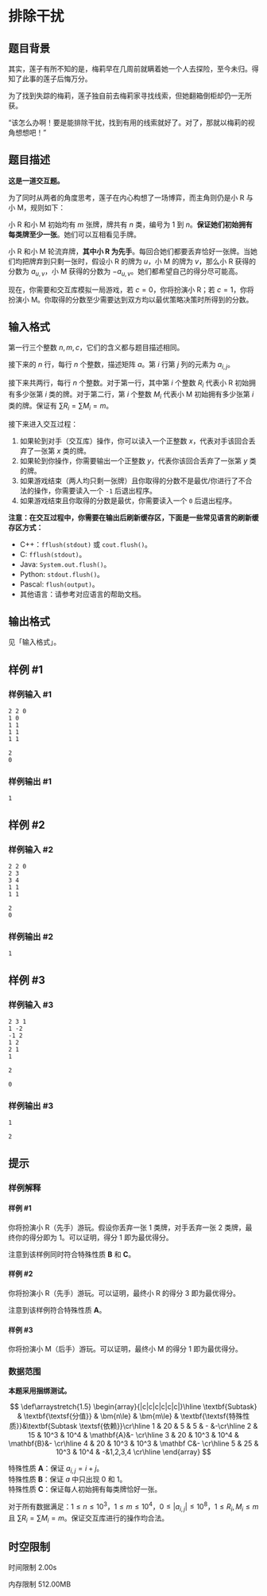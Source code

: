 # 排除干扰

## 题目背景

其实，莲子有所不知的是，梅莉早在几周前就瞒着她一个人去探险，至今未归。得知了此事的莲子后悔万分。

为了找到失踪的梅莉，莲子独自前去梅莉家寻找线索，但她翻箱倒柜却仍一无所获。

“该怎么办啊！要是能排除干扰，找到有用的线索就好了。对了，那就以梅莉的视角想想吧！”

## 题目描述

**这是一道交互题。**

为了同时从两者的角度思考，莲子在内心构想了一场博弈，而主角则仍是小 R 与小 M，规则如下：

小 R 和小 M 初始均有 $m$ 张牌，牌共有 $n$ 类，编号为 $1$ 到 $n$。**保证她们初始拥有每类牌至少一张**。她们可以互相看见手牌。

小 R 和小 M 轮流弃牌，**其中小 R 为先手**。每回合她们都要丢弃恰好一张牌。当她们均把牌弃到只剩一张时，假设小 R 的牌为 $u$，小 M 的牌为 $v$，那么小 R 获得的分数为 $a_{u,v}$，小 M 获得的分数为 $-a_{u,v}$。她们都希望自己的得分尽可能高。

现在，你需要和交互库模拟一局游戏，若 $c=0$，你将扮演小 R；若 $c=1$，你将扮演小 M。你取得的分数至少需要达到双方均以最优策略决策时所得到的分数。

## 输入格式

第一行三个整数 $n,m,c$，它们的含义都与题目描述相同。

接下来的 $n$ 行，每行 $n$ 个整数，描述矩阵 $a$。第 $i$ 行第 $j$ 列的元素为 $a_{i,j}$。

接下来共两行，每行 $n$ 个整数。对于第一行，其中第 $i$ 个整数 $R_i$ 代表小 R 初始拥有多少张第 $i$ 类的牌。对于第二行，第 $i$ 个整数 $M_i$ 代表小 M 初始拥有多少张第 $i$ 类的牌。保证有 $\sum R_i=\sum M_i=m$。

接下来进入交互过程：

1. 如果轮到对手（交互库）操作，你可以读入一个正整数 $x$，代表对手该回合丢弃了一张第 $x$ 类的牌。
2. 如果轮到你操作，你需要输出一个正整数 $y$，代表你该回合丢弃了一张第 $y$ 类的牌。
3. 如果游戏结束（两人均只剩一张牌）且你取得的分数不是最优/你进行了不合法的操作，你需要读入一个 `-1` 后退出程序。
4. 如果游戏结束且你取得的分数是最优，你需要读入一个 `0` 后退出程序。

**注意：在交互过程中，你需要在输出后刷新缓存区，下面是一些常见语言的刷新缓存区方式：**

- C++：`fflush(stdout)` 或 `cout.flush()`。
- C: `fflush(stdout)`。
- Java: `System.out.flush()`。
- Python: `stdout.flush()`。
- Pascal: `flush(output)`。
- 其他语言：请参考对应语言的帮助文档。

## 输出格式

见「输入格式」。

## 样例 #1

### 样例输入 #1

```
2 2 0
1 0
1 1
1 1
1 1

2
0
```

### 样例输出 #1

```
1
```

## 样例 #2

### 样例输入 #2

```
2 2 0
2 3
3 4
1 1
1 1

2
0
```

### 样例输出 #2

```
1
```

## 样例 #3

### 样例输入 #3

```
2 3 1
1 -2
-1 2
1 2
2 1
1

2

0
```

### 样例输出 #3

```
1

2
```

## 提示

### 样例解释

#### 样例 \#1

你将扮演小 R（先手）游玩。假设你丢弃一张 $1$ 类牌，对手丢弃一张 $2$ 类牌，最终你的得分即为 $1$。可以证明，得分 $1$ 即为最优得分。

注意到该样例同时符合特殊性质 $\mathbf{B}$ 和 $\mathbf{C}$。
#### 样例 \#2

你将扮演小 R（先手）游玩。可以证明，最终小 R 的得分 $3$ 即为最优得分。

注意到该样例符合特殊性质 $\mathbf{A}$。
#### 样例 \#3

你将扮演小 M（后手）游玩。可以证明，最终小 M 的得分 $1$ 即为最优得分。

### 数据范围

**本题采用捆绑测试。**

$$
\def\arraystretch{1.5}
\begin{array}{|c|c|c|c|c|c|}\hline
\textbf{Subtask} & \textbf{\textsf{分值}} & \bm{n\le} & \bm{m\le} & \textbf{\textsf{特殊性质}}&\textbf{Subtask \textsf{依赖}}\cr\hline
1 & 20 & 5 & 5 & - &-\cr\hline
2 & 15 & 10^3 & 10^4 & \mathbf{A}&- \cr\hline
3 & 20 & 10^3 & 10^4 & \mathbf{B}&- \cr\hline
4 & 20 & 10^3 & 10^3 & \mathbf C&-  \cr\hline
5 & 25 & 10^3 & 10^4 & -&1,2,3,4  \cr\hline
\end{array}
$$

特殊性质 $\mathbf{A}$：保证 $a_{i,j}=i+j$。\
特殊性质 $\mathbf{B}$：保证 $a$ 中只出现 $0$ 和 $1$。\
特殊性质 $\mathbf{C}$：保证每人初始拥有每类牌恰好一张。

对于所有数据满足：$1\le n\le 10^3$，$1\le m\le 10^4$，$0\le |a_{i,j}|\le 10^8$，$1\le R_i,M_i \le m$ 且 $\sum R_i = \sum M_i = m$。保证交互库进行的操作均合法。

## 时空限制



时间限制
2.00s

内存限制
512.00MB